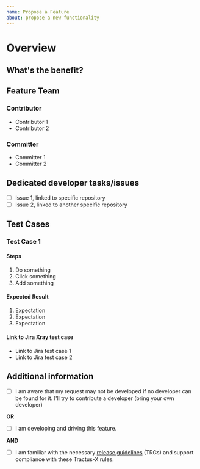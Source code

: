 ```yaml
---
name: Propose a Feature
about: propose a new functionality
---
```


# Overview
<!-- 
A clear and concise description of what the desired feature will look like. 
What is the purpose, what´s the expected result. 
Please describe.

Please see here an [example feature](https://github.com/eclipse-tractusx/sig-release/issues/882)

Please use the dedicated labels to show, which other topics/groups/repositories are affected, are needed or involved.
-->

## What's the benefit?
<!--  do we increase security/efficiency/ reduce complexity? -->

## Feature Team

### Contributor
<!-- names are already needed for open planning -->
- Contributor 1
- Contributor 2

### Committer
<!-- names are already needed for open planning -->
- Committer 1
- Committer 2
<!--  can be delivered after Planning Phase 1 -->

## Dedicated developer tasks/issues
<!--  define the sub-issues/tasks that lead to the full development of this feature -->
- [ ] Issue 1, linked to specific repository
- [ ] Issue 2, linked to another specific repository

## Test Cases
<!-- 
Please create one or multiple test cases (at the end-to-end integration test level) that will test the proposed feature in the [Jira Xray](https://catena-x.atlassian.net/jira/software/c/projects/CXTPM/issues) central test management system, and link those issues here.

If the feature is already covered by existing or adapted regression tests, please also link those test issues or test sets here.
-->

<!-- add testcases - proposed structure (Description/Steps/Expected Result) -->

### Test Case 1
<!--  description -->
#### Steps

1. Do something
2. Click something
3. Add something

#### Expected Result

1. Expectation
2. Expectation
3. Expectation

#### Link to Jira Xray test case

- Link to Jira test case 1
- Link to Jira test case 2

## Additional information
<!-- this is only needed, if contributors and committers are not known during feature creation -->
- [ ] I am aware that my request may not be developed if no developer can be found for it. I'll try to contribute a developer (bring your own developer)

**OR**

- [ ] I am developing and driving this feature.

**AND**

- [ ] I am familiar with the necessary [release guidelines](https://eclipse-tractusx.github.io/docs/release) (TRGs) and support compliance with these Tractus-X rules.